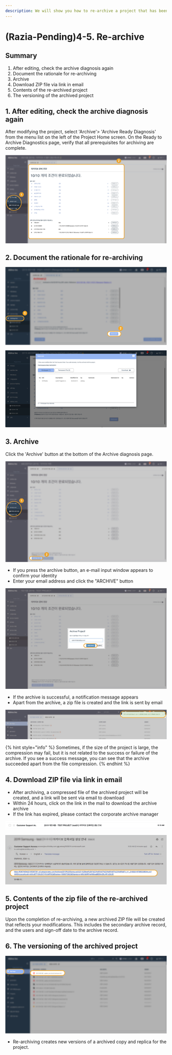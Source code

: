 ```yaml
---
description: We will show you how to re-archive a project that has been unarchived.
---
```


# \(Razia-Pending\)4-5. Re-archive

## Summary

1. After editing, check the archive diagnosis again
2. Document the rationale for re-archiving
3. Archive 
4. Download ZIP file via link in email 
5. Contents of the re-archived project
6. The versioning of the archived project

## 1. After editing, check the archive diagnosis again

After modifying the project, select 'Archive'&gt; 'Archive Ready Diagnosis' from the menu list on the left of the Project Home screen. On the Ready to Archive Diagnostics page, verify that all prerequisites for archiving are complete.

![Project Home &amp;gt; Archive &amp;gt; Archive Diagnosis](../../../.gitbook/assets/4-1-01.jpg)

## 2. Document the rationale for re-archiving

![Archive &amp;gt; Raionale](../../../.gitbook/assets/18.png)

![](../../../.gitbook/assets/1-1.png)

## 3. Archive

Click the 'Archive' button at the bottom of the Archive diagnosis page.

![Project Home &amp;gt; Archive &amp;gt; Archive Diagnosis &amp;gt; Archive](../../../.gitbook/assets/4-2-01.jpg)

* If you press the archive button, an e-mail input window appears to confirm your identity
* Enter your email address and click the "ARCHIVE" button

![Enter email address &amp;gt; ARCHIVE](../../../.gitbook/assets/4-2-02.jpg)

* If the archive is successful, a notification message appears
* Apart from the archive, a zip file is created and the link is sent by email

![](../../../.gitbook/assets/4-2-03-1.jpg)

{% hint style="info" %}
Sometimes, if the size of the project is large, the compression may fail, but it is not related to the success or failure of the archive. If you see a success message, you can see that the archive succeeded apart from the file compression.
{% endhint %}

## 4. Download ZIP file via link in email

* After archiving, a compressed file of the archived project will be created, and a link will be sent via email to download
* Within 24 hours, click on the link in the mail to download the archive archive
* If the link has expired, please contact the corporate archive manager

![](../../../.gitbook/assets/4-2-05.jpg)

![](../../../.gitbook/assets/4-2-06-1.jpg)

## 5. Contents of the zip file of the re-archived project

Upon the completion of re-archiving, a new archived ZIP file will be created that reflects your modifications. This includes the secondary archive record, and the users and sign-off date to the archive record.

## 6. The versioning of the archived project

![](../../../.gitbook/assets/7.png)

* Re-archiving creates new versions of a archived copy and replica for the project.


